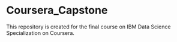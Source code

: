# Coursera_Capstone
This repository is created for the final course on IBM Data Science Specialization on Coursera. 
